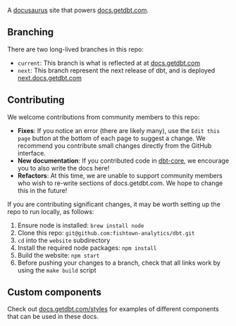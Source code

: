 A [docusaurus](https://docusaurus.io/en/) site that powers [docs.getdbt.com](https://docs.getdbt.com/).

## Branching

There are two long-lived branches in this repo:
- `current`: This branch is what is reflected at at [docs.getdbt.com](https://docs.getdbt.com/)
- `next`: This branch represent the next release of dbt, and is deployed [next.docs.getdbt.com](https://next.docs.getdbt.com/)

## Contributing
We welcome contributions from community members to this repo:
- **Fixes**: If you notice an error (there are likely many), use the `Edit this page` button at the bottom of each page to suggest a change. We recommend you contribute small changes directly from the GitHub interface.
- **New documentation**: If you contributed code in [dbt-core](https://github.com/fishtown-analytics/dbt), we encourage you to also write the docs here!
- **Refactors**: At this time, we are unable to support community members who wish to re-write sections of docs.getdbt.com. We hope to change this in the future!

If you are contributing significant changes, it may be worth setting up the repo to run locally, as follows:
1. Ensure node is installed: `brew install node`
2. Clone this repo: `git@github.com:fishtown-analytics/dbt.git`
3. `cd` into the `website` subdirectory
4. Install the required node packages: `npm install`
5. Build the website: `npm start`
6. Before pushing your changes to a branch, check that all links work by using the `make build` script

## Custom components
Check out [docs.getdbt.com/styles](https://docs.getdbt.com/styles) for examples of different components that can be used in these docs.
